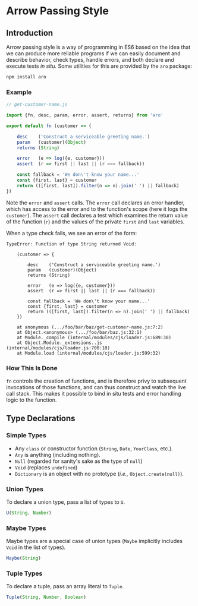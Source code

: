 # Arrow Passing Style

## Introduction

Arrow passing style is a way of programming in ES6 based on the idea that we can produce more reliable programs if we can easily document and describe behavior, check types, handle errors, and both declare and execute tests *in situ.* Some utilities for this are provided by the `aro` package:

```sh
npm install aro
```

### Example

```js
// get-customer-name.js

import {fn, desc, param, error, assert, returns} from 'aro'

export default fn (customer => {

    desc    ('Construct a serviceable greeting name.')
    param   (customer)(Object)
    returns (String)

    error   (e => log({e, customer}))
    assert  (r => first || last || (r === fallback))

    const fallback = 'We don\'t know your name...'
    const {first, last} = customer
    return (([first, last]).filter(n => n).join(' ') || fallback)
})
```

Note the `error` and `assert` calls. The `error` call declares an error handler, which has access to the error and to the function's scope (here it logs the `customer`). The `assert` call declares a test which examines the return value of the function (`r`) and the values of the private `first` and `last` variables.

When a type check fails, we see an error of the form:

```
TypeError: Function of type String returned Void:

    (customer => {

        desc    ('Construct a serviceable greeting name.')
        param   (customer)(Object)
        returns (String)

        error   (e => log({e, customer}))
        assert  (r => first || last || (r === fallback))

        const fallback = 'We don\'t know your name...'
        const {first, last} = customer
        return (([first, last]).filter(n => n).join(' ') || fallback)
    })

    at anonymous (.../foo/bar/baz/get-customer-name.js:7:2)
    at Object.<anonymous> (.../foo/bar/baz.js:32:1)
    at Module._compile (internal/modules/cjs/loader.js:689:30)
    at Object.Module._extensions..js (internal/modules/cjs/loader.js:700:10)
    at Module.load (internal/modules/cjs/loader.js:599:32)
```

### How This Is Done

`fn` controls the creation of functions, and is therefore privy to subsequent invocations of those functions, and can thus construct and watch the live call stack. This makes it possible to bind in situ tests and error handling logic to the function.

## Type Declarations

### Simple Types

* Any `class` or constructor function (`String`, `Date`, `YourClass`, etc.).
* `Any` is anything (including nothing).
* `Null` (regarded for sanity's sake as the type of `null`)
* `Void` (replaces `undefined`)
* `Dictionary` is an object with no prototype (*i.e.,* `Object.create(null)`).

### Union Types

To declare a union type, pass a list of types to `U`.

```js
U(String, Number)
```

### Maybe Types

Maybe types are a special case of union types (`Maybe` implicitly includes `Void` in the list of types).

```js
Maybe(String)
```

### Tuple Types

To declare a tuple, pass an array literal to `Tuple`.

```js
Tuple(String, Number, Boolean)
```
